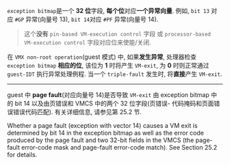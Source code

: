 
`exception bitmap`是一个 **32 位**字段, **每个位**对应**一个异常向量**. 例如, `bit 13` 对应 `#GP` 异常(向量号 13), `bit 14`对应 `#PF` 异常(向量号 14).

> 这个**没有** `pin-based VM-execution control` 字段 或 `processor-based VM-execution control` 字段对应位来使能/关闭.

在 `VMX non-root operation`(guest 模式) 中, 如果**发生异常**, 处理器检查 `exception bitmap` **相应的位**, 该位为 **1** 时将产生 `VM-exit`, 为 **0** 时则正常通过 `guest-IDT` 执行异常处理例程. 当一个 `triple-fault` 发生时, 将**直接**产生 `VM-exit`.

-----

guest 中 **page fault**(对应向量号 14)是否导致 `VM-exit` 由 exception bitmap 中的 bit 14 以及由页错误和 VMCS 中的两个 32 位字段(页错误- 代码掩码和页面错误错误代码匹配).  有关详细信息, 请参见第 25.2 节.

Whether a page fault (exception with vector 14) causes a VM exit is determined by bit 14 in the exception bitmap as well as the error code produced by the page fault and two 32-bit fields in the VMCS (the page-fault error-code mask and page-fault error-code match). See Section 25.2 for details.